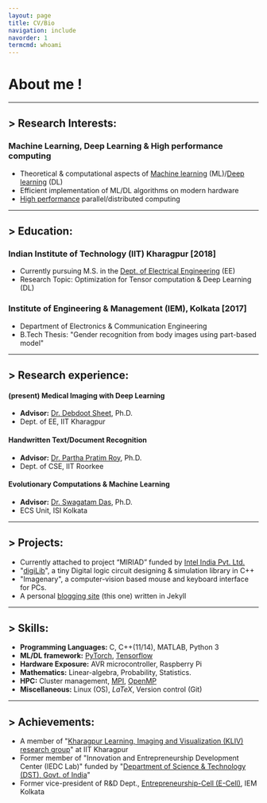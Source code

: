 ```yaml
---
layout: page
title: CV/Bio
navigation: include
navorder: 1
termcmd: whoami
---
```


# About me !

-----

## > Research Interests:
### Machine Learning, Deep Learning & High performance computing
- Theoretical & computational aspects of [Machine learning](https://en.wikipedia.org/wiki/Machine_learning) (ML)/[Deep learning](https://en.wikipedia.org/wiki/Deep_learning) (DL)
- Efficient implementation of ML/DL algorithms on modern hardware
- [High performance](https://insidehpc.com/hpc-basic-training/what-is-hpc/) parallel/distributed computing

-----

## > Education:
### Indian Institute of Technology (IIT) Kharagpur [2018]
- Currently pursuing M.S. in the [Dept. of Electrical Engineering](http://www.ee.iitkgp.ac.in/) (EE)
- Research Topic: Optimization for Tensor computation & Deep Learning (DL)

### Institute of Engineering & Management (IEM), Kolkata [2017]
- Department of Electronics & Communication Engineering
- B.Tech Thesis: "Gender recognition from body images using part-based model"

-----

## > Research experience:

#### (present) Medical Imaging with Deep Learning
- **Advisor:** [Dr. Debdoot Sheet](http://www.facweb.iitkgp.ac.in/~debdoot/), Ph.D.
- Dept. of EE, IIT Kharagpur

#### Handwritten Text/Document Recognition
- **Advisor:** [Dr. Partha Pratim Roy](https://sites.google.com/site/2partharoy/), Ph.D.
- Dept. of CSE, IIT Roorkee

#### Evolutionary Computations & Machine Learning
- **Advisor:** [Dr. Swagatam Das](https://www.isical.ac.in/~swagatam.das/), Ph.D.
- ECS Unit, ISI Kolkata

-----

## > Projects:

- Currently attached to project “MIRIAD” funded by [Intel India Pvt. Ltd.](https://www.intel.in/content/www/in/en/homepage.html)
- "[digiLib](https://github.com/dasayan05/digiLib)", a tiny Digital logic circuit designing & simulation library in C++
- "Imagenary", a computer-vision based mouse and keyboard interface for PCs.
- A personal [blogging site](https://dasayan05.github.io/) (this one) written in Jekyll

-----

## > Skills:

- **Programming Languages:** C, C++(11/14), MATLAB, Python 3
- **ML/DL framework:** [PyTorch](https://pytorch.org/), [Tensorflow](https://www.tensorflow.org/)
- **Hardware Exposure:** AVR microcontroller, Raspberry Pi
- **Mathematics:** Linear-algebra, Probability, Statistics.
- **HPC:** Cluster management, [MPI](https://en.wikipedia.org/wiki/Message_Passing_Interface), [OpenMP](https://en.wikipedia.org/wiki/OpenMP)
- **Miscellaneous:** Linux (OS), *LaTeX*, Version control (Git)

-----

## > Achievements:

- A member of "[Kharagpur Learning, Imaging and Visualization (KLIV) research group](https://iitkliv.github.io/)" at IIT Kharagpur
- Former member of "Innovation and Entrepreneurship Development Center (IEDC Lab)" funded by "[Department of Science & Technology (DST), Govt. of India](http://www.dst.gov.in/)"
- Former vice-president of R&D Dept., [Entrepreneurship-Cell (E-Cell)](http://iemecell.com/), IEM Kolkata

